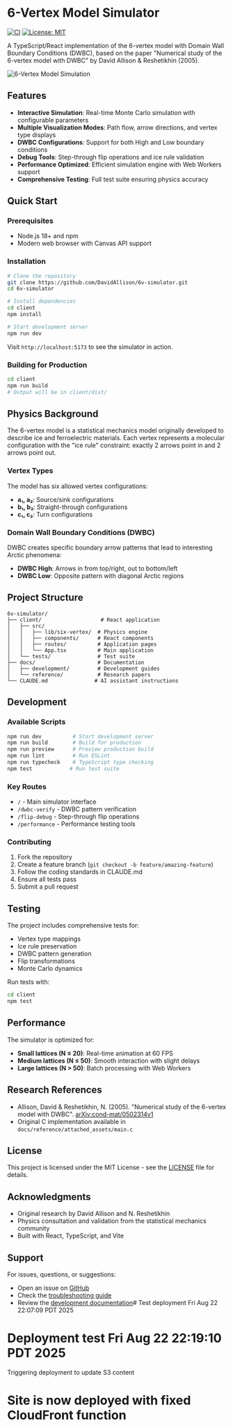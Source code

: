 # 6-Vertex Model Simulator

[![CI](https://github.com/DavidAllison/6v-simulator/actions/workflows/ci.yml/badge.svg)](https://github.com/DavidAllison/6v-simulator/actions/workflows/ci.yml)
[![License: MIT](https://img.shields.io/badge/License-MIT-yellow.svg)](https://opensource.org/licenses/MIT)

A TypeScript/React implementation of the 6-vertex model with Domain Wall Boundary Conditions (DWBC), based on the paper "Numerical study of the 6-vertex model with DWBC" by David Allison & Reshetikhin (2005).

![6-Vertex Model Simulation](docs/images/simulation-preview.png)

## Features

- **Interactive Simulation**: Real-time Monte Carlo simulation with configurable parameters
- **Multiple Visualization Modes**: Path flow, arrow directions, and vertex type displays
- **DWBC Configurations**: Support for both High and Low boundary conditions
- **Debug Tools**: Step-through flip operations and ice rule validation
- **Performance Optimized**: Efficient simulation engine with Web Workers support
- **Comprehensive Testing**: Full test suite ensuring physics accuracy

## Quick Start

### Prerequisites

- Node.js 18+ and npm
- Modern web browser with Canvas API support

### Installation

```bash
# Clone the repository
git clone https://github.com/DavidAllison/6v-simulator.git
cd 6v-simulator

# Install dependencies
cd client
npm install

# Start development server
npm run dev
```

Visit `http://localhost:5173` to see the simulator in action.

### Building for Production

```bash
cd client
npm run build
# Output will be in client/dist/
```

## Physics Background

The 6-vertex model is a statistical mechanics model originally developed to describe ice and ferroelectric materials. Each vertex represents a molecular configuration with the "ice rule" constraint: exactly 2 arrows point in and 2 arrows point out.

### Vertex Types

The model has six allowed vertex configurations:

- **a₁, a₂**: Source/sink configurations
- **b₁, b₂**: Straight-through configurations  
- **c₁, c₂**: Turn configurations

### Domain Wall Boundary Conditions (DWBC)

DWBC creates specific boundary arrow patterns that lead to interesting Arctic phenomena:

- **DWBC High**: Arrows in from top/right, out to bottom/left
- **DWBC Low**: Opposite pattern with diagonal Arctic regions

## Project Structure

```
6v-simulator/
├── client/                   # React application
│   ├── src/
│   │   ├── lib/six-vertex/  # Physics engine
│   │   ├── components/      # React components
│   │   ├── routes/          # Application pages
│   │   └── App.tsx          # Main application
│   └── tests/               # Test suite
├── docs/                    # Documentation
│   ├── development/         # Development guides
│   └── reference/           # Research papers
└── CLAUDE.md               # AI assistant instructions
```

## Development

### Available Scripts

```bash
npm run dev          # Start development server
npm run build        # Build for production
npm run preview      # Preview production build
npm run lint         # Run ESLint
npm run typecheck    # TypeScript type checking
npm test            # Run test suite
```

### Key Routes

- `/` - Main simulator interface
- `/dwbc-verify` - DWBC pattern verification
- `/flip-debug` - Step-through flip operations
- `/performance` - Performance testing tools

### Contributing

1. Fork the repository
2. Create a feature branch (`git checkout -b feature/amazing-feature`)
3. Follow the coding standards in CLAUDE.md
4. Ensure all tests pass
5. Submit a pull request

## Testing

The project includes comprehensive tests for:

- Vertex type mappings
- Ice rule preservation
- DWBC pattern generation
- Flip transformations
- Monte Carlo dynamics

Run tests with:

```bash
cd client
npm test
```

## Performance

The simulator is optimized for:

- **Small lattices (N ≤ 20)**: Real-time animation at 60 FPS
- **Medium lattices (N ≤ 50)**: Smooth interaction with slight delays
- **Large lattices (N > 50)**: Batch processing with Web Workers

## Research References

- Allison, David & Reshetikhin, N. (2005). "Numerical study of the 6-vertex model with DWBC". [arXiv:cond-mat/0502314v1](https://arxiv.org/abs/cond-mat/0502314)
- Original C implementation available in `docs/reference/attached_assets/main.c`

## License

This project is licensed under the MIT License - see the [LICENSE](LICENSE) file for details.

## Acknowledgments

- Original research by David Allison and N. Reshetikhin
- Physics consultation and validation from the statistical mechanics community
- Built with React, TypeScript, and Vite

## Support

For issues, questions, or suggestions:

- Open an issue on [GitHub](https://github.com/DavidAllison/6v-simulator/issues)
- Check the [troubleshooting guide](CLAUDE.md#troubleshooting-guide)
- Review the [development documentation](docs/development/)# Test deployment Fri Aug 22 22:07:09 PDT 2025
# Deployment test Fri Aug 22 22:19:10 PDT 2025
Triggering deployment to update S3 content
# Site is now deployed with fixed CloudFront function
